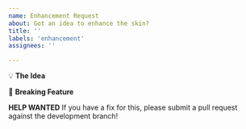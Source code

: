 ```yaml
---
name: Enhancement Request
about: Got an idea to enhance the skin?
title: ''
labels: 'enhancement'
assignees: ''

---
```


:bulb: **The Idea**
<!-- Share your thoughts; try to be detailed if you can -->


:hammer: **Breaking Feature**
<!-- Would your idea disrupt or drastically change the flow
   of Apprise or how it currently works? If so explain it here.  -->


**HELP WANTED**
If you have a fix for this, please submit a pull request against the development branch! 